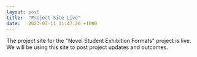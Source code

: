 ```yaml
---
layout: post
title:  "Project Site Live"
date:   2023-07-11 11:47:20 +1000
---
```

The project site for the "Novel Student Exhibition Formats" project is live.
We will be using this site to post project updates and outcomes.
